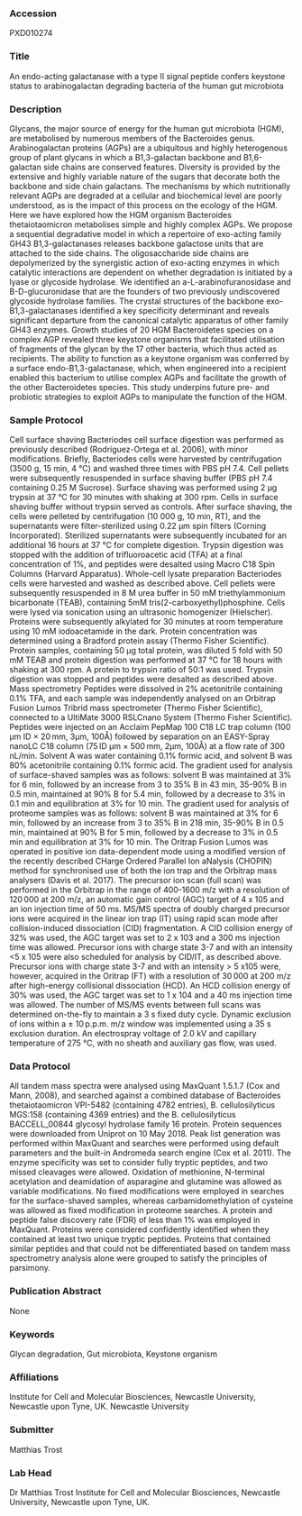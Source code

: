 ### Accession
PXD010274

### Title
An endo-acting galactanase with a type II signal peptide confers keystone status to arabinogalactan degrading bacteria of the human gut microbiota

### Description
Glycans, the major source of energy for the human gut microbiota (HGM), are metabolised by numerous members of the Bacteroides genus. Arabinogalactan proteins (AGPs) are a ubiquitous and highly heterogenous group of plant glycans in which a B1,3-galactan backbone and B1,6-galactan side chains are conserved features. Diversity is provided by the extensive and highly variable nature of the sugars that decorate both the backbone and side chain galactans. The mechanisms by which nutritionally relevant AGPs are degraded at a cellular and biochemical level are poorly understood, as is the impact of this process on the ecology of the HGM. Here we have explored how the HGM organism Bacteroides thetaiotaomicron metabolises simple and highly complex AGPs. We propose a sequential degradative model in which a repertoire of exo-acting family GH43 B1,3-galactanases releases backbone galactose units that are attached to the side chains. The oligosaccharide side chains are depolymerized by the synergistic action of exo-acting enzymes in which catalytic interactions are dependent on whether degradation is initiated by a lyase or glycoside hydrolase. We identified an a-L-arabinofuranosidase and B-D-glucuronidase that are the founders of two previously undiscovered glycoside hydrolase families. The crystal structures of the backbone exo-B1,3-galactanases identified a key specificity determinant and reveals significant departure from the canonical catalytic apparatus of other family GH43 enzymes. Growth studies of 20 HGM Bacteroidetes species on a complex AGP revealed three keystone organisms that facilitated utilisation of fragments of the glycan by the 17 other bacteria, which thus acted as recipients. The ability to function as a keystone organism was conferred by a surface endo-B1,3-galactanase, which, when engineered into a recipient enabled this bacterium to utilise complex AGPs and facilitate the growth of the other Bacteroidetes species. This study underpins future pre- and probiotic strategies to exploit AGPs to manipulate the function of the HGM.

### Sample Protocol
Cell surface shaving  Bacteriodes cell surface digestion was performed as previously described (Rodríguez-Ortega et al. 2006), with minor modifications. Briefly, Bacteriodes cells were harvested by centrifugation (3500 g, 15 min, 4 °C) and washed three times with PBS pH 7.4. Cell pellets were subsequently resuspended in surface shaving buffer (PBS pH 7.4 containing 0.25 M Sucrose). Surface shaving was performed using 2 µg trypsin at 37 °C for 30 minutes with shaking at 300 rpm.  Cells in surface shaving buffer without trypsin served as controls. After surface shaving, the cells were pelleted by centrifugation (10 000 g, 10 min, RT), and the supernatants were filter-sterilized using 0.22 µm spin filters (Corning Incorporated). Sterilized supernatants were subsequently incubated for an additional 16 hours at 37 °C for complete digestion. Trypsin digestion was stopped with the addition of trifluoroacetic acid (TFA) at a final concentration of 1%, and peptides were desalted using Macro C18 Spin Columns (Harvard Apparatus).   Whole-cell lysate preparation  Bacteriodes cells were harvested and washed as described above. Cell pellets were subsequently resuspended in 8 M urea buffer in 50 mM triethylammonium bicarbonate (TEAB), containing 5mM tris(2-carboxyethyl)phosphine. Cells were lysed via sonication using an ultrasonic homogenizer (Hielscher). Proteins were subsequently alkylated for 30 minutes at room temperature using 10 mM iodoacetamide in the dark. Protein concentration was determined using a Bradford protein assay (Thermo Fisher Scientific). Protein samples, containing 50 µg total protein, was diluted 5 fold with 50 mM TEAB and protein digestion was performed at 37 °C for 18 hours with shaking at 300 rpm. A protein to trypsin ratio of 50:1 was used. Trypsin digestion was stopped and peptides were desalted as described above.  Mass spectrometry  Peptides were dissolved in 2% acetonitrile containing 0.1% TFA, and each sample was independently analysed on an Orbitrap Fusion Lumos Tribrid mass spectrometer (Thermo Fisher Scientific), connected to a UltiMate 3000 RSLCnano System (Thermo Fisher Scientific). Peptides were injected on an Acclaim PepMap 100 C18 LC trap column (100 μm ID × 20 mm, 3μm, 100Å) followed by separation on an EASY-Spray nanoLC C18 column (75 ID μm × 500 mm, 2μm, 100Å) at a flow rate of 300 nL/min. Solvent A was water containing 0.1% formic acid, and solvent B was 80% acetonitrile containing 0.1% formic acid. The gradient used for analysis of surface-shaved samples was as follows: solvent B was maintained at 3% for 6 min, followed by an increase from 3 to 35% B in 43 min, 35-90% B in 0.5 min, maintained at 90% B for 5.4 min, followed by a decrease to 3% in 0.1 min and equilibration at 3% for 10 min. The gradient used for analysis of proteome samples was as follows: solvent B was maintained at 3% for 6 min, followed by an increase from 3 to 35% B in 218 min, 35-90% B in 0.5 min, maintained at 90% B for 5 min, followed by a decrease to 3% in 0.5 min and equilibration at 3% for 10 min. The Oritrap Fusion Lumos was operated in positive ion data-dependent mode using a modified version of the recently described CHarge Ordered Parallel Ion aNalysis (CHOPIN) method for synchronised use of both the ion trap and the Orbitrap mass analysers (Davis et al. 2017). The precursor ion scan (full scan) was performed in the Orbitrap in the range of 400-1600 m/z with a resolution of 120 000 at 200 m/z, an automatic gain control (AGC) target of 4 x 105 and an ion injection time of 50 ms. MS/MS spectra of doubly charged precursor ions were acquired in the linear ion trap (IT) using rapid scan mode after collision-induced dissociation (CID) fragmentation. A CID collision energy of 32% was used, the AGC target was set to 2 x 103 and a 300 ms injection time was allowed. Precursor ions with charge state 3-7 and with an intensity <5 x 105 were also scheduled for analysis by CID/IT, as described above. Precursor ions with charge state 3-7 and with an intensity > 5 x105 were, however, acquired in the Oritrap (FT) with a resolution of 30 000 at 200 m/z after high-energy collisional dissociation (HCD). An HCD collision energy of 30% was used, the AGC target was set to 1 x 104 and a 40 ms injection time was allowed. The number of MS/MS events between full scans was determined on-the-fly to maintain a 3 s fixed duty cycle. Dynamic exclusion of ions within a ± 10 p.p.m. m/z window was implemented using a 35 s exclusion duration. An electrospray voltage of 2.0 kV and capillary temperature of 275 °C, with no sheath and auxiliary gas flow, was used.

### Data Protocol
All tandem mass spectra were analysed using MaxQuant 1.5.1.7 (Cox and Mann, 2008), and searched against a combined database of Bacteroides thetaiotaomicron VPI-5482 (containing 4782 entries), B. cellulosilyticus MGS:158 (containing 4369 entries) and the B. cellulosilyticus BACCELL_00844 glycosyl hydrolase family 16 protein. Protein sequences were downloaded from Uniprot on 10 May 2018. Peak list generation was performed within MaxQuant and searches were performed using default parameters and the built-in Andromeda search engine (Cox et al. 2011). The enzyme specificity was set to consider fully tryptic peptides, and two missed cleavages were allowed. Oxidation of methionine, N-terminal acetylation and deamidation of asparagine and glutamine was allowed as variable modifications. No fixed modifications were employed in searches for the surface-shaved samples, whereas carbamidomethylation of cysteine was allowed as fixed modification in proteome searches. A protein and peptide false discovery rate (FDR) of less than 1% was employed in MaxQuant. Proteins were considered confidently identified when they contained at least two unique tryptic peptides. Proteins that contained similar peptides and that could not be differentiated based on tandem mass spectrometry analysis alone were grouped to satisfy the principles of parsimony.

### Publication Abstract
None

### Keywords
Glycan degradation, Gut microbiota, Keystone organism

### Affiliations
Institute for Cell and Molecular Biosciences, Newcastle University, Newcastle upon Tyne, UK.
Newcastle University

### Submitter
Matthias Trost

### Lab Head
Dr Matthias Trost
Institute for Cell and Molecular Biosciences, Newcastle University, Newcastle upon Tyne, UK.



